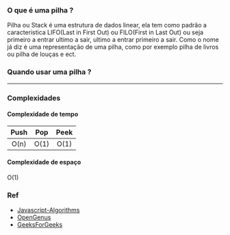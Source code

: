 ### O que é uma pilha ?
Pilha ou Stack é uma estrutura de dados linear, ela tem como padrão a caracteristica LIFO(Last in First Out) ou FILO(First in Last Out) ou seja primeiro a entrar ultimo a sair, ultimo a entrar primeiro a sair. Como o nome já diz é uma representação de uma pilha, como por exemplo pilha de livros ou pilha de louças e ect.

### Quando usar uma pilha ?


---

### Complexidades

#### Complexidade de tempo

| Push | Pop | Peek |
| :----: | :----: | :-------: |
|  O(n)  |  O(1)  |   O(1)    |

#### Complexidade de espaço

O(1)

### Ref

- [Javascript-Algorithms](https://github.com/trekhleb/javascript-algorithms/tree/master/src/data-structures/stack)
- [OpenGenus](https://iq.opengenus.org/time-complexity-of-stack/)
- [GeeksForGeeks](https://www.geeksforgeeks.org/stack-data-structure/)
